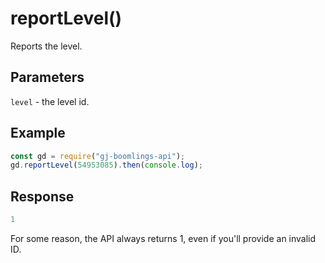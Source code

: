 # reportLevel()

Reports the level.

## Parameters
`level` - the level id.

## Example
```js
const gd = require("gj-boomlings-api");
gd.reportLevel(54953085).then(console.log);
```

## Response
```js
1
```

For some reason, the API always returns 1, even if you'll provide an invalid ID.